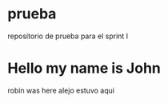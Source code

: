 # prueba
repositorio de prueba para el sprint I


Hello my name is John
=======
robin was here
alejo estuvo aqui 
